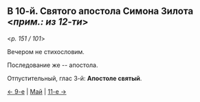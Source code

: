 
## В 10-й. Святого апостола Симона Зилота <*прим.: из 12-ти*> 

<*p. 151 / 101*>

Вечером не стихословим.

Последование же -- апостола. 

Отпустительный, глас 3-й: **Апостоле святый**.

[← 9-е](05_09_MES.ru.md) | [Май](README.md#10-й) | [11-е →](05_11_MES.ru.md)
